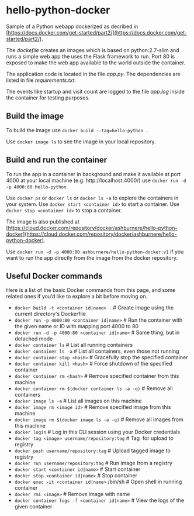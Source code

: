 
# hello-python-docker

Sample of a Python webapp dockerized as decribed in [https://docs.docker.com/get-started/part2/](https://docs.docker.com/get-started/part2/).

The *dockefile* creates an images which is based on python:2.7-slim and runs a simple web app the uses the Flask framework to run. Port 80 is exposed to make the web app available to the world outside the container.

The application code is located in the file *app.py*. The dependencies are listed in file *requirements.txt*.

The events like startup and visit count are logged to the file *app.log* inside the container for testing purposes. 

## Build the image

To build the image use
`docker build --tag=hello-python .`

Use `docker image ls` to see the image in your local repository.

## Build and run the container
To run the app in a container in background and make it available at port 4000 at your local machine (e.g. http://localhost:4000/) use
`docker run -d -p 4000:80 hello-python`.

Use `docker ps` or `docker ls` or `docker ls -a` to explore the containers in your system.
Use `docker start <container id>` to start a container.
Use `docker stop <container id>` to stop a container.

The image is also published at [https://cloud.docker.com/repository/docker/ashburnere/hello-python-docker](https://cloud.docker.com/repository/docker/ashburnere/hello-python-docker).

Use `docker run -d -p 4000:80 ashburnere/hello-python-docker:v1` if you want to run the app directly from the image from the docker repository.

## Useful Docker commands
Here is a list of the basic Docker commands from this page, and some related ones if you’d like to explore a bit before moving on.

- `docker build -t <container id|name> .`  # Create image using the current directory's Dockerfile
- `docker run -p 4000:80 <container id|name>`  # Run the container with the given name or ID with mapping port 4000 to 80
- `docker run -d -p 4000:80 <container id|name>`         # Same thing, but in detached mode
- `docker container ls`                                # List all running containers
- `docker container ls -a`             # List all containers, even those not running
- `docker container stop <hash>`          # Gracefully stop the specified container
- `docker container kill <hash>`         # Force shutdown of the specified container
- `docker container rm <hash>`        # Remove specified container from this machine
- `docker container rm $(docker container ls -a -q)`         # Remove all containers
- `docker image ls -a`                             # List all images on this machine
- `docker image rm <image id>`            # Remove specified image from this machine
- `docker image rm $(docker image ls -a -q)`   # Remove all images from this machine
- `docker login`             # Log in this CLI session using your Docker credentials
- `docker tag <image> username/repository:tag`  # Tag <image> for upload to registry
- `docker push username/repository:tag`            # Upload tagged image to registry
- `docker run username/repository:tag`                   # Run image from a registry
- `docker start <container id|name>` 	# Start container
- `docker stop <container id|name>` 	# Stop container
- `docker exec -it <container id|name>` /bin/sh	# Open shell in running container
- `docker rmi <image>`	# Remove image with name
- `docker container logs -f <container id|name>` # View the logs of the given container





